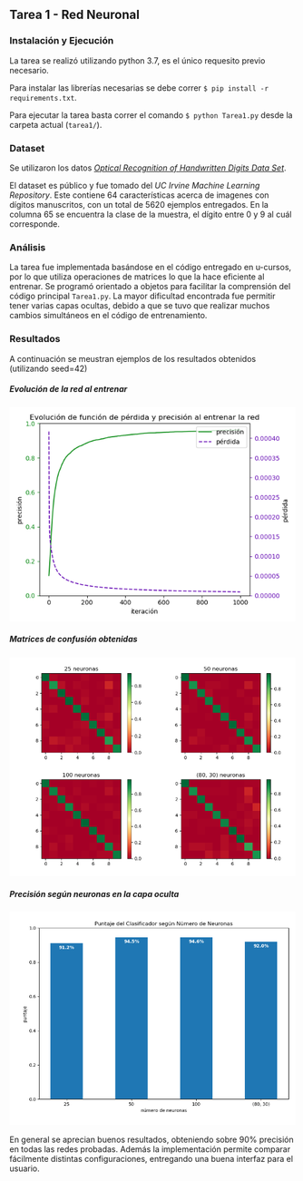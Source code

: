 ## Tarea 1 - Red Neuronal

### Instalación y Ejecución

La tarea se realizó utilizando python 3.7, es el único requesito previo necesario.

Para instalar las librerías necesarias se debe correr `$ pip install -r requirements.txt`.

Para ejecutar la tarea basta correr el comando `$ python Tarea1.py` desde la carpeta actual (`tarea1/`).


### Dataset

Se utilizaron los datos [*Optical Recognition of Handwritten Digits Data Set*](http://archive.ics.uci.edu/ml/datasets/Optical+Recognition+of+Handwritten+Digits).

El dataset es público y fue tomado del *UC Irvine Machine Learning Repository*.
Este contiene 64 características acerca de imagenes con dígitos manuscritos, con un total de 5620 ejemplos entregados.
En la columna 65 se encuentra la clase de la muestra, el dígito entre 0 y 9 al cuál corresponde.


### Análisis

La tarea fue implementada basándose en el código entregado en u-cursos,
por lo que utiliza operaciones de matrices lo que la hace eficiente al entrenar.
Se programó orientado a objetos para facilitar la comprensión del código principal `Tarea1.py`.
La mayor dificultad encontrada fue permitir tener varias capas ocultas, debido a que se tuvo que realizar muchos
cambios simultáneos en el código de entrenamiento.


### Resultados

A continuación se meustran ejemplos de los resultados obtenidos (utilizando seed=42)

##### Evolución de la red al entrenar
![evolution](./img/evolution.png)

##### Matrices de confusión obtenidas
![conf_mats](./img/confMats.png)

##### Precisión según neuronas en la capa oculta
![accuracies](./img/accs.png)

En general se aprecian buenos resultados, obteniendo sobre 90% precisión en todas las redes probadas.
Además la implementación permite comparar fácilmente distintas configuraciones, entregando una buena interfaz para el
usuario.
